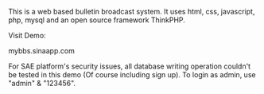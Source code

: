 This is a web based bulletin broadcast system.
It uses html, css, javascript, php, mysql and an open source framework ThinkPHP.

Visit Demo:

mybbs.sinaapp.com


For SAE platform's security issues, all database writing operation couldn't be tested in this demo (Of course including sign up). To login as admin, use "admin" & "123456".
